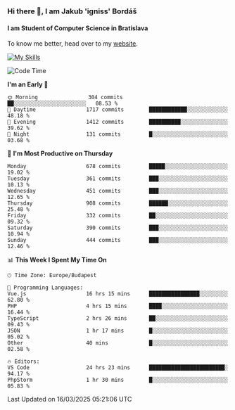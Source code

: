 ### Hi there 👋, I am Jakub 'igniss' Bordáš

#### I am Student of Computer Science in Bratislava
To know me better, head over to my [website](https://bordas.sk).

[![My Skills](https://skillicons.dev/icons?i=js,typescript,html,css,figma,svelte,vue,next,postgresql,nest,express,nodejs)](https://bordas.sk)


<!--START_SECTION:waka-->
![Code Time](http://img.shields.io/badge/Code%20Time-1%2C731%20hrs%2044%20mins-blue)

**I'm an Early 🐤** 

```text
🌞 Morning                304 commits         ██░░░░░░░░░░░░░░░░░░░░░░░   08.53 % 
🌆 Daytime                1717 commits        ████████████░░░░░░░░░░░░░   48.18 % 
🌃 Evening                1412 commits        ██████████░░░░░░░░░░░░░░░   39.62 % 
🌙 Night                  131 commits         █░░░░░░░░░░░░░░░░░░░░░░░░   03.68 % 
```
📅 **I'm Most Productive on Thursday** 

```text
Monday                   678 commits         █████░░░░░░░░░░░░░░░░░░░░   19.02 % 
Tuesday                  361 commits         ███░░░░░░░░░░░░░░░░░░░░░░   10.13 % 
Wednesday                451 commits         ███░░░░░░░░░░░░░░░░░░░░░░   12.65 % 
Thursday                 908 commits         ██████░░░░░░░░░░░░░░░░░░░   25.48 % 
Friday                   332 commits         ██░░░░░░░░░░░░░░░░░░░░░░░   09.32 % 
Saturday                 390 commits         ███░░░░░░░░░░░░░░░░░░░░░░   10.94 % 
Sunday                   444 commits         ███░░░░░░░░░░░░░░░░░░░░░░   12.46 % 
```


📊 **This Week I Spent My Time On** 

```text
🕑︎ Time Zone: Europe/Budapest

💬 Programming Languages: 
Vue.js                   16 hrs 15 mins      ████████████████░░░░░░░░░   62.80 % 
PHP                      4 hrs 15 mins       ████░░░░░░░░░░░░░░░░░░░░░   16.44 % 
TypeScript               2 hrs 26 mins       ██░░░░░░░░░░░░░░░░░░░░░░░   09.43 % 
JSON                     1 hr 17 mins        █░░░░░░░░░░░░░░░░░░░░░░░░   05.02 % 
Other                    40 mins             █░░░░░░░░░░░░░░░░░░░░░░░░   02.58 % 

🔥 Editors: 
VS Code                  24 hrs 23 mins      ████████████████████████░   94.17 % 
PhpStorm                 1 hr 30 mins        █░░░░░░░░░░░░░░░░░░░░░░░░   05.83 % 
```


 Last Updated on 16/03/2025 05:21:06 UTC
<!--END_SECTION:waka-->
